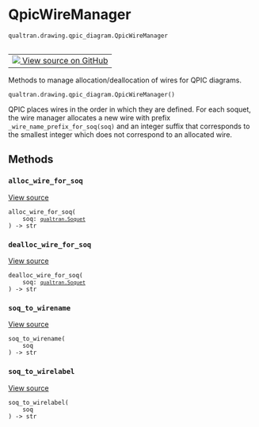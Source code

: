 # QpicWireManager
`qualtran.drawing.qpic_diagram.QpicWireManager`


<table class="tfo-notebook-buttons tfo-api nocontent" align="left">
<td>
  <a target="_blank" href="https://github.com/quantumlib/Qualtran/blob/main/qualtran/drawing/qpic_diagram.py#L87-L126">
    <img src="https://www.tensorflow.org/images/GitHub-Mark-32px.png" />
    View source on GitHub
  </a>
</td>
</table>



Methods to manage allocation/deallocation of wires for QPIC diagrams.

<pre class="devsite-click-to-copy prettyprint lang-py tfo-signature-link">
<code>qualtran.drawing.qpic_diagram.QpicWireManager()
</code></pre>



<!-- Placeholder for "Used in" -->

QPIC places wires in the order in which they are defined. For each soquet, the wire manager
allocates a new wire with prefix `_wire_name_prefix_for_soq(soq)` and an integer suffix that
corresponds to the smallest integer which does not correspond to an allocated wire.

## Methods

<h3 id="alloc_wire_for_soq"><code>alloc_wire_for_soq</code></h3>

<a target="_blank" class="external" href="https://github.com/quantumlib/Qualtran/blob/main/qualtran/drawing/qpic_diagram.py#L109-L113">View source</a>

<pre class="devsite-click-to-copy prettyprint lang-py tfo-signature-link">
<code>alloc_wire_for_soq(
    soq: <a href="../../../qualtran/Soquet.html"><code>qualtran.Soquet</code></a>
) -> str
</code></pre>




<h3 id="dealloc_wire_for_soq"><code>dealloc_wire_for_soq</code></h3>

<a target="_blank" class="external" href="https://github.com/quantumlib/Qualtran/blob/main/qualtran/drawing/qpic_diagram.py#L115-L119">View source</a>

<pre class="devsite-click-to-copy prettyprint lang-py tfo-signature-link">
<code>dealloc_wire_for_soq(
    soq: <a href="../../../qualtran/Soquet.html"><code>qualtran.Soquet</code></a>
) -> str
</code></pre>




<h3 id="soq_to_wirename"><code>soq_to_wirename</code></h3>

<a target="_blank" class="external" href="https://github.com/quantumlib/Qualtran/blob/main/qualtran/drawing/qpic_diagram.py#L121-L123">View source</a>

<pre class="devsite-click-to-copy prettyprint lang-py tfo-signature-link">
<code>soq_to_wirename(
    soq
) -> str
</code></pre>




<h3 id="soq_to_wirelabel"><code>soq_to_wirelabel</code></h3>

<a target="_blank" class="external" href="https://github.com/quantumlib/Qualtran/blob/main/qualtran/drawing/qpic_diagram.py#L125-L126">View source</a>

<pre class="devsite-click-to-copy prettyprint lang-py tfo-signature-link">
<code>soq_to_wirelabel(
    soq
) -> str
</code></pre>






